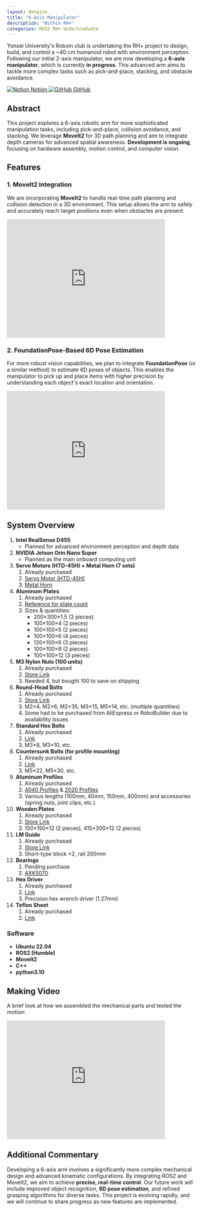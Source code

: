 ```yaml
---
layout: dongjun
title: "6-Axis Manipulator"
description: "Within RH+"
categories: ROS2 RH+ UnderGraduate
---
```


Yonsei University's Roboin club is undertaking the RH+ project to design, build, and control a ~40 cm humanoid robot with environment perception. Following our initial 2-axis manipulator, we are now developing a **6-axis manipulator**, which is currently **in progress**. This advanced arm aims to tackle more complex tasks such as pick-and-place, stacking, and obstacle avoidance.

<div class="btn-row">
  <a href="https://chanhui-robot.notion.site/7-Axis-Robot-Arm-627533d1fb984b588b3fc5142f86f195?pvs=4" target="_blank" class="btn">
    <img src="https://upload.wikimedia.org/wikipedia/commons/e/e9/Notion-logo.svg" alt="Notion" class="btn-icon"> Notion
  </a>
  <a href="https://github.com/chanhuirobot/rh_plus_7_axis_robot_arm" target="_blank" class="btn">
    <img src="https://github.githubassets.com/images/modules/logos_page/GitHub-Mark.png" alt="GitHub" class="btn-icon"> GitHub
  </a>
</div>

## Abstract
This project explores a 6-axis robotic arm for more sophisticated manipulation tasks, including pick-and-place, collision avoidance, and stacking. We leverage **MoveIt2** for 3D path planning and aim to integrate depth cameras for advanced spatial awareness. **Development is ongoing**, focusing on hardware assembly, motion control, and computer vision. <!--more-->

## Features

### 1. MoveIt2 Integration
We are incorporating **MoveIt2** to handle real-time path planning and collision detection in a 3D environment. This setup allows the arm to safely and accurately reach target positions even when obstacles are present.

<div class="video-container">
  <iframe width="420" height="315"
          src="https://youtube.com/embed/T8C6xuPLzNw"
          frameborder="0"
          allowfullscreen>
  </iframe>
</div>

### 2. FoundationPose-Based 6D Pose Estimation
For more robust vision capabilities, we plan to integrate **FoundationPose** (or a similar method) to estimate 6D poses of objects. This enables the manipulator to pick up and place items with higher precision by understanding each object's exact location and orientation.
<div class="video-container">
  <iframe width="420" height="315"
          src="https://youtube.com/embed/C_fPBnyGWO0"
          frameborder="0"
          allowfullscreen>
  </iframe>
</div>


## System Overview

1. **Intel RealSense D455**  
   - Planned for advanced environment perception and depth data  
2. **NVIDIA Jetson Orin Nano Super**  
   - Planned as the main onboard computing unit  
3. **Servo Motors (HTD-45H) + Metal Horn (7 sets)**  
   1. Already purchased  
   2. [Servo Motor (HTD-45H)](https://www.aliexpress.com/item/1005004845976999.html)  
   3. [Metal Horn](https://www.aliexpress.com/item/1005004846129434.html)  
4. **Aluminum Plates**  
   1. Already purchased  
   2. [Reference for plate count](https://www.notion.so/0194e99253fd41d8a5211275507b708c?pvs=21)  
   3. Sizes & quantities:  
      - 200×300×1.5 (3 pieces)  
      - 100×100×4 (2 pieces)  
      - 100×100×5 (2 pieces)  
      - 100×100×6 (4 pieces)  
      - 120×100×6 (3 pieces)  
      - 100×100×8 (2 pieces)  
      - 100×100×12 (3 pieces)  
5. **M3 Nylon Nuts (100 units)**  
   1. Already purchased  
   2. [Store Link](https://smartstore.naver.com/boltoutlet/products/4223627261)  
   3. Needed 4, but bought 100 to save on shipping  
6. **Round-Head Bolts**  
   1. Already purchased  
   2. [Store Link](https://smartstore.naver.com/hanarobolt/products/6479781399)  
   3. M2×4, M2×6, M2×35, M3×15, M5×14, etc. (multiple quantities)  
   4. Some had to be purchased from AliExpress or RoboBuilder due to availability issues  
7. **Standard Hex Bolts**  
   1. Already purchased  
   2. [Link](https://naver.me/5LuXA8Hz)  
   3. M3×8, M3×10, etc.  
8. **Countersunk Bolts (for profile mounting)**  
   1. Already purchased  
   2. [Link](https://naver.me/FQR2Ip0A)  
   3. M5×22, M5×30, etc.  
9. **Aluminum Profiles**  
   1. Already purchased  
   2. [4040 Profiles](https://smartstore.naver.com/bandotec/products/373076928) & [2020 Profiles](https://smartstore.naver.com/bandotec/products/7230610259)  
   3. Various lengths (100mm, 40mm, 150mm, 400mm) and accessories (spring nuts, joint clips, etc.)  
10. **Wooden Plates**  
    1. Already purchased  
    2. [Store Link](https://smartstore.naver.com/goodtree/products/4686984331)  
    3. 150×150×12 (2 pieces), 415×300×12 (2 pieces)  
11. **LM Guide**  
    1. Already purchased  
    2. [Store Link](https://smartstore.naver.com/nasspop/products/7073064025)  
    3. Short-type block ×2, rail 200mm  
12. **Bearings**  
    1. Pending purchase  
    2. [AXK5070](https://smartstore.naver.com/allbearing/products/4209406705)  
13. **Hex Driver**  
    1. Already purchased  
    2. [Link](https://smartstore.naver.com/micromro/products/6274211943)  
    3. Precision hex wrench driver (1.27mm)  
14. **Teflon Sheet**  
    1. Already purchased  
    2. [Link](https://smartstore.naver.com/engp1080/products/236238941)  

### Software
- **Ubuntu 22.04**  
- **ROS2 (Humble)**  
- **MoveIt2**  
- **C++**
- **python3.10**  

## Making Video
A brief look at how we assembled the mechanical parts and tested the motion:

<div class="video-container">
  <iframe width="420" height="315"
          src="https://www.youtube.com/embed/zW7u8YMU71c"
          frameborder="0"
          allowfullscreen>
  </iframe>
</div>


## Additional Commentary
Developing a 6-axis arm involves a significantly more complex mechanical design and advanced kinematic configurations. By integrating ROS2 and MoveIt2, we aim to achieve **precise, real-time control**. Our future work will include improved object recognition, **6D pose estimation**, and refined grasping algorithms for diverse tasks. This project is evolving rapidly, and we will continue to share progress as new features are implemented.

